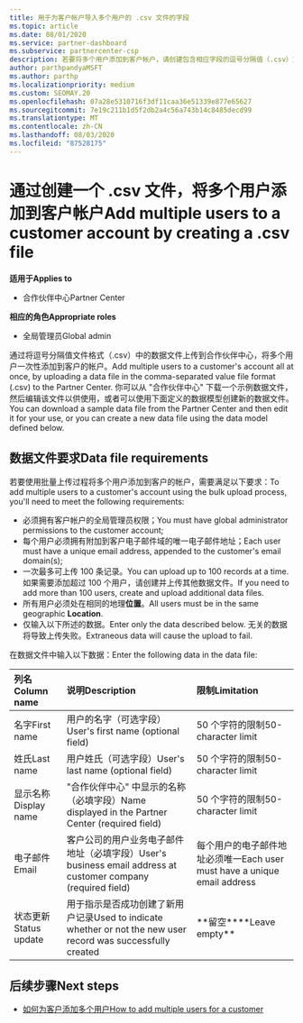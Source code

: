 ```yaml
---
title: 用于为客户帐户导入多个用户的 .csv 文件的字段
ms.topic: article
ms.date: 08/01/2020
ms.service: partner-dashboard
ms.subservice: partnercenter-csp
description: 若要将多个用户添加到客户帐户，请创建包含相应字段的逗号分隔值（.csv）文件。
author: parthpandyaMSFT
ms.author: parthp
ms.localizationpriority: medium
ms.custom: SEOMAY.20
ms.openlocfilehash: 07a28e5310716f3df11caa36e51339e877e65627
ms.sourcegitcommit: 7e19c211b1d5f2db2a4c56a743b14c8485decd99
ms.translationtype: MT
ms.contentlocale: zh-CN
ms.lasthandoff: 08/03/2020
ms.locfileid: "87528175"
---
```

# <a name="add-multiple-users-to-a-customer-account-by-creating-a-csv-file"></a><span data-ttu-id="06f94-103">通过创建一个 .csv 文件，将多个用户添加到客户帐户</span><span class="sxs-lookup"><span data-stu-id="06f94-103">Add multiple users to a customer account by creating a .csv file</span></span>

<span data-ttu-id="06f94-104">**适用于**</span><span class="sxs-lookup"><span data-stu-id="06f94-104">**Applies to**</span></span>

- <span data-ttu-id="06f94-105">合作伙伴中心</span><span class="sxs-lookup"><span data-stu-id="06f94-105">Partner Center</span></span>

<span data-ttu-id="06f94-106">**相应的角色**</span><span class="sxs-lookup"><span data-stu-id="06f94-106">**Appropriate roles**</span></span>

- <span data-ttu-id="06f94-107">全局管理员</span><span class="sxs-lookup"><span data-stu-id="06f94-107">Global admin</span></span>

<span data-ttu-id="06f94-108">通过将逗号分隔值文件格式（.csv）中的数据文件上传到合作伙伴中心，将多个用户一次性添加到客户的帐户。</span><span class="sxs-lookup"><span data-stu-id="06f94-108">Add multiple users to a customer's account all at once, by uploading a data file in the comma-separated value file format (.csv) to the Partner Center.</span></span> <span data-ttu-id="06f94-109">你可以从 "合作伙伴中心" 下载一个示例数据文件，然后编辑该文件以供使用，或者可以使用下面定义的数据模型创建新的数据文件。</span><span class="sxs-lookup"><span data-stu-id="06f94-109">You can download a sample data file from the Partner Center and then edit it for your use, or you can create a new data file using the data model defined below.</span></span>

## <a name="data-file-requirements"></a><a href="" id="creatingtheimportcsvfile"></a><span data-ttu-id="06f94-110">数据文件要求</span><span class="sxs-lookup"><span data-stu-id="06f94-110">Data file requirements</span></span>

<span data-ttu-id="06f94-111">若要使用批量上传过程将多个用户添加到客户的帐户，需要满足以下要求：</span><span class="sxs-lookup"><span data-stu-id="06f94-111">To add multiple users to a customer's account using the bulk upload process, you'll need to meet the following requirements:</span></span>

- <span data-ttu-id="06f94-112">必须拥有客户帐户的全局管理员权限；</span><span class="sxs-lookup"><span data-stu-id="06f94-112">You must have global administrator permissions to the customer account;</span></span>
- <span data-ttu-id="06f94-113">每个用户必须拥有附加到客户电子邮件域的唯一电子邮件地址；</span><span class="sxs-lookup"><span data-stu-id="06f94-113">Each user must have a unique email address, appended to the customer's email domain(s);</span></span>
- <span data-ttu-id="06f94-114">一次最多可上传 100 条记录。</span><span class="sxs-lookup"><span data-stu-id="06f94-114">You can upload up to 100 records at a time.</span></span> <span data-ttu-id="06f94-115">如果需要添加超过 100 个用户，请创建并上传其他数据文件。</span><span class="sxs-lookup"><span data-stu-id="06f94-115">If you need to add more than 100 users, create and upload additional data files.</span></span>
- <span data-ttu-id="06f94-116">所有用户必须处在相同的地理**位置**。</span><span class="sxs-lookup"><span data-stu-id="06f94-116">All users must be in the same geographic **Location**.</span></span>
- <span data-ttu-id="06f94-117">仅输入以下所述的数据。</span><span class="sxs-lookup"><span data-stu-id="06f94-117">Enter only the data described below.</span></span> <span data-ttu-id="06f94-118">无关的数据将导致上传失败。</span><span class="sxs-lookup"><span data-stu-id="06f94-118">Extraneous data will cause the upload to fail.</span></span>

<span data-ttu-id="06f94-119">在数据文件中输入以下数据：</span><span class="sxs-lookup"><span data-stu-id="06f94-119">Enter the following data in the data file:</span></span>

| <span data-ttu-id="06f94-120">**列名**</span><span class="sxs-lookup"><span data-stu-id="06f94-120">**Column name**</span></span> | <span data-ttu-id="06f94-121">**说明**</span><span class="sxs-lookup"><span data-stu-id="06f94-121">**Description**</span></span>  | <span data-ttu-id="06f94-122">**限制**</span><span class="sxs-lookup"><span data-stu-id="06f94-122">**Limitation**</span></span>  |
|:-------- |:------  |:----- |
| <span data-ttu-id="06f94-123">名字</span><span class="sxs-lookup"><span data-stu-id="06f94-123">First name</span></span>  | <span data-ttu-id="06f94-124">用户的名字（可选字段）</span><span class="sxs-lookup"><span data-stu-id="06f94-124">User's first name (optional field)</span></span>  | <span data-ttu-id="06f94-125">50 个字符的限制</span><span class="sxs-lookup"><span data-stu-id="06f94-125">50-character limit</span></span>  |
| <span data-ttu-id="06f94-126">姓氏</span><span class="sxs-lookup"><span data-stu-id="06f94-126">Last name</span></span>  | <span data-ttu-id="06f94-127">用户姓氏（可选字段）</span><span class="sxs-lookup"><span data-stu-id="06f94-127">User's last name (optional field)</span></span>  | <span data-ttu-id="06f94-128">50 个字符的限制</span><span class="sxs-lookup"><span data-stu-id="06f94-128">50-character limit</span></span>  |
| <span data-ttu-id="06f94-129">显示名称</span><span class="sxs-lookup"><span data-stu-id="06f94-129">Display name</span></span>    | <span data-ttu-id="06f94-130">"合作伙伴中心" 中显示的名称（必填字段）</span><span class="sxs-lookup"><span data-stu-id="06f94-130">Name displayed in the Partner Center (required field)</span></span>                            | <span data-ttu-id="06f94-131">50 个字符的限制</span><span class="sxs-lookup"><span data-stu-id="06f94-131">50-character limit</span></span>                         |
| <span data-ttu-id="06f94-132">电子邮件</span><span class="sxs-lookup"><span data-stu-id="06f94-132">Email</span></span>   | <span data-ttu-id="06f94-133">客户公司的用户业务电子邮件地址（必填字段）</span><span class="sxs-lookup"><span data-stu-id="06f94-133">User's business email address at customer company (required field)</span></span>           | <span data-ttu-id="06f94-134">每个用户的电子邮件地址必须唯一</span><span class="sxs-lookup"><span data-stu-id="06f94-134">Each user must have a unique email address</span></span> |
| <span data-ttu-id="06f94-135">状态更新</span><span class="sxs-lookup"><span data-stu-id="06f94-135">Status update</span></span>   | <span data-ttu-id="06f94-136">用于指示是否成功创建了新用户记录</span><span class="sxs-lookup"><span data-stu-id="06f94-136">Used to indicate whether or not the new user record was successfully created</span></span> | <span data-ttu-id="06f94-137">\*\*留空\*\*</span><span class="sxs-lookup"><span data-stu-id="06f94-137">\*\*Leave empty\*\*</span></span>                        |

## <a name="next-steps"></a><span data-ttu-id="06f94-138">后续步骤</span><span class="sxs-lookup"><span data-stu-id="06f94-138">Next steps</span></span>

- [<span data-ttu-id="06f94-139">如何为客户添加多个用户</span><span class="sxs-lookup"><span data-stu-id="06f94-139">How to add multiple users for a customer</span></span>](adding-multiple-users-to-a-customer-account.md)